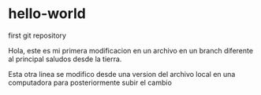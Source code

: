 # hello-world
first git repository

Hola, este es mi primera modificacion en un archivo en un branch diferente al principal
saludos desde la tierra.

Esta otra linea se modifico desde una version del archivo local en una computadora para posteriormente subir el cambio